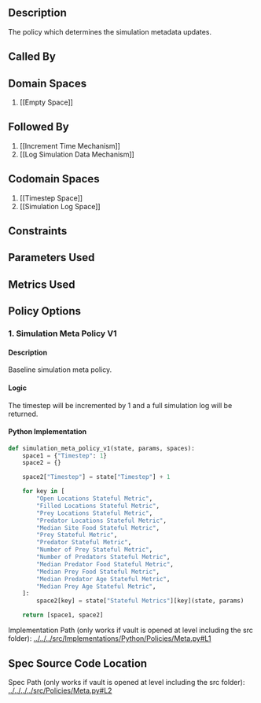 ## Description

The policy which determines the simulation metadata updates.
## Called By
## Domain Spaces
1. [[Empty Space]]
## Followed By
1. [[Increment Time Mechanism]]
2. [[Log Simulation Data Mechanism]]
## Codomain Spaces
1. [[Timestep Space]]
2. [[Simulation Log Space]]
## Constraints
## Parameters Used
## Metrics Used
## Policy Options
### 1. Simulation Meta Policy V1
#### Description
Baseline simulation meta policy.
#### Logic
The timestep will be incremented by 1 and a full simulation log will be returned.
#### Python Implementation
```python
def simulation_meta_policy_v1(state, params, spaces):
    space1 = {"Timestep": 1}
    space2 = {}

    space2["Timestep"] = state["Timestep"] + 1

    for key in [
        "Open Locations Stateful Metric",
        "Filled Locations Stateful Metric",
        "Prey Locations Stateful Metric",
        "Predator Locations Stateful Metric",
        "Median Site Food Stateful Metric",
        "Prey Stateful Metric",
        "Predator Stateful Metric",
        "Number of Prey Stateful Metric",
        "Number of Predators Stateful Metric",
        "Median Predator Food Stateful Metric",
        "Median Prey Food Stateful Metric",
        "Median Predator Age Stateful Metric",
        "Median Prey Age Stateful Metric",
    ]:
        space2[key] = state["Stateful Metrics"][key](state, params)

    return [space1, space2]
```
Implementation Path (only works if vault is opened at level including the src folder): [../../../src/Implementations/Python/Policies/Meta.py#L1](../../../src/Implementations/Python/Policies/Meta.py#L1)

## Spec Source Code Location

Spec Path (only works if vault is opened at level including the src folder): [../../../../src/Policies/Meta.py#L2](../../../../src/Policies/Meta.py#L2)

